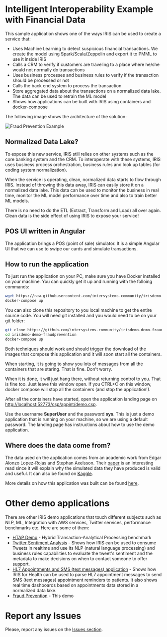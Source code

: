 # Intelligent Interoperability Example with Financial Data

This sample application shows one of the ways IRIS can be used to create a service that:
- Uses Machine Learning to detect suspicious financial transactions. We create the model using Spark/Scala/Zeppelin and export it to PMML to use it inside IRIS
- Calls a CRM to verify if customers are traveling to a place where he/she would not normally do transactions
- Uses business processes and business rules to verify if the transaction should be processed or not
- Calls the back end system to process the transaction
- Store aggregated data about the transactions on a normalized data lake. The data can be used to retrain the ML model
- Shows how applications can be built with IRIS using containers and docker-compose

The following image shows the architecture of the solution:

![Fraud Prevention Example](https://raw.githubusercontent.com/intersystems-community/irisdemo-demo-fraudprevention/master/README.png?raw=true)

## Normalized Data Lake?
To expose this new service, IRIS still relies on other systems such as the core banking system and the CRM. To interoperate with these systems, IRIS uses business process orchestration, business rules and look up tables (for coding system normalization). 

When the service is operating, clean, normalized data starts to flow through IRIS. Instead of throwing this data away, IRIS can easily store it on a normalized data lake. This data can be used to monitor the business in real time, monitor the ML model performance over time and also to train better ML models.

There is no need to do the ETL (Extract, Transform and Load) all over again. Clean data is the side effect of using IRIS to expose your service!

## POS UI written in Angular

The application brings a POS (point of sale) simulator. It is a simple Angular UI that we can use to swipe our cards and simulate transactions.  

## How to run the application

To just run the application on your PC, make sure you have Docker installed on your machine. You can quickly get it up and running with the folloing commands:

```bash
wget https://raw.githubusercontent.com/intersystems-community/irisdemo-demo-fraudprevention/master/docker-compose.yml
docker-compose up
```

You can also clone this repository to you local machine to get the entire source code. You will need git installed and you would need to be on your git folder:

```bash
git clone https://github.com/intersystems-community/irisdemo-demo-fraudprevention
cd irisdemo-demo-fraudprevention
docker-compose up
```

Both techniques should work and should trigger the download of the images that compose this application and it will soon start all the containers. 

When starting, it is going to show you lots of messages from all the containers that are staring. That is fine. Don't worry.

When it is done, it will just hang there, without returning control to you. That is fine too. Just leave this window open. If you CTRL+C on this window, docker compose will stop all the containers (and stop the application!).

After all the containers have started, open the application landing page on [http://localhost:52773/csp/appint/demo.csp](http://localhost:52773/csp/appint/demo.csp).

Use the username **SuperUser** and the password **sys**. This is just a demo application that is running on your machine, so we are using a default password. The landing page has instructions about how to use the demo application.

## Where does the data come from?

The data used on the application comes from an academic work from Edgar Alonzo Lopez-Rojas and Stephan Axelsson. Their [paper](https://www.researchgate.net/publication/265736405_BankSim_A_Bank_Payment_Simulation_for_Fraud_Detection_Research) is an interesting read since it will explain why the simulated data they have produced is valid and useful. It can also be found on [Kaggle](https://www.kaggle.com/ntnu-testimon/banksim1). 

More details on how this application was built can be found [here](Building_the_Demo.md).

# Other demo applications

There are other IRIS demo applications that touch different subjects such as NLP, ML, Integration with AWS services, Twitter services, performance benchmarks etc. Here are some of them:
* [HTAP Demo](https://github.com/intersystems-community/irisdemo-demo-htap) - Hybrid Transaction-Analytical Processing benchmark
* [Twitter Sentiment Analysis](https://github.com/intersystems-community/irisdemo-demo-twittersentiment) - Shows how IRIS can be used to consume Tweets in realtime and use its NLP (natural language processing) and business rules capabilities to evaluate the tweet's sentiment and the metadata to make decisions on when to contact someone to offer support.
* [HL7 Appointments and SMS (text messages) application](https://github.com/intersystems-community/irisdemo-demo-appointmentsms) -  Shows how IRIS for Health can be used to parse HL7 appointment messages to send SMS (text messages) appointment reminders to patients. It also shows real time dashboards based on appointments data stored in a normalized data lake.
* [Fraud Prevention](https://github.com/intersystems-community/irisdemo-demo-fraudprevention) - This demo

# Report any Issues

Please, report any issues on the [Issues section](https://github.com/intersystems-community/irisdemo-demo-htap/issues).
